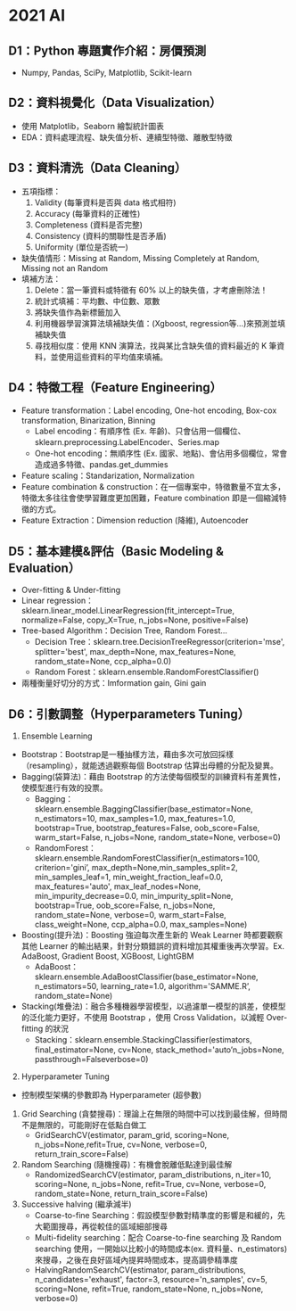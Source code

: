 # 2021 AI
## D1：Python 專題實作介紹：房價預測
- Numpy, Pandas, SciPy, Matplotlib, Scikit-learn
## D2：資料視覺化（Data Visualization）
- 使用 Matplotlib，Seaborn 繪製統計圖表
- EDA：資料處理流程、缺失值分析、連續型特徵、離散型特徵
## D3：資料清洗（Data Cleaning）
- 五項指標：
    1. Validity (每筆資料是否與 data 格式相符)
    2. Accuracy (每筆資料的正確性)
    3. Completeness (資料是否完整)
    4. Consistency (資料的關聯性是否矛盾)
    5. Uniformity (單位是否統一)
- 缺失值情形：Missing at Random, Missing Completely at Random, Missing not an Random
- 填補方法：
    1. Delete：當一筆資料或特徵有 60% 以上的缺失值，才考慮刪除法！
    2. 統計式填補：平均數、中位數、眾數
    3. 將缺失值作為新標籤加入
    4. 利用機器學習演算法填補缺失值：(Xgboost, regression等…)來預測並填補缺失值
    5. 尋找相似度：使用 KNN 演算法，找與某比含缺失值的資料最近的 K 筆資料，並使用這些資料的平均值來填補。
## D4：特徵工程（Feature Engineering）
- Feature transformation：Label encoding, One-hot encoding, Box-cox transformation, Binarization, Binning
    - Label encoding：有順序性 (Ex. 年齡)、只會佔用一個欄位、sklearn.preprocessing.LabelEncoder、Series.map
    - One-hot encoding：無順序性 (Ex. 國家、地點)、會佔用多個欄位，常會造成過多特徵、pandas.get_dummies
- Feature scaling：Standarization, Normalization
- Feature combination & construction：在一個專案中，特徵數量不宜太多，特徵太多往往會使學習難度更加困難，Feature combination 即是一個縮減特徵的方式。
- Feature Extraction：Dimension reduction (降維), Autoencoder
## D5：基本建模&評估（Basic Modeling & Evaluation）
- Over-fitting & Under-fitting
- Linear regression：sklearn.linear_model.LinearRegression(fit_intercept=True, normalize=False, copy_X=True, n_jobs=None, positive=False)
- Tree-based Algorithm：Decision Tree, Random Forest...
    - Decision Tree：sklearn.tree.DecisionTreeRegressor(criterion='mse', splitter='best', max_depth=None, max_features=None, random_state=None, ccp_alpha=0.0)
    - Random Forest：sklearn.ensemble.RandomForestClassifier()
- 兩種衡量好切分的方式：Imformation gain, Gini gain
## D6：引數調整（Hyperparameters Tuning）
1. Ensemble Learning
- Bootstrap：Bootstrap是一種抽樣方法，藉由多次可放回採樣（resampling），就能透過觀察每個 Bootstrap 估算出母體的分配及變異。
- Bagging(袋算法)：藉由 Bootstrap 的方法使每個模型的訓練資料有差異性，使模型進行有效的投票。
    - Bagging：sklearn.ensemble.BaggingClassifier(base_estimator=None, n_estimators=10, max_samples=1.0, max_features=1.0, bootstrap=True, bootstrap_features=False, oob_score=False, warm_start=False, n_jobs=None, random_state=None, verbose=0)
    - RandomForest：sklearn.ensemble.RandomForestClassifier(n_estimators=100, criterion='gini’, max_depth=None,min_samples_split=2, min_samples_leaf=1, min_weight_fraction_leaf=0.0, max_features='auto', max_leaf_nodes=None, min_impurity_decrease=0.0, min_impurity_split=None, bootstrap=True, oob_score=False, n_jobs=None, random_state=None, verbose=0, warm_start=False, class_weight=None, ccp_alpha=0.0, max_samples=None)
- Boosting(提升法)：Boosting 強迫每次產生新的 Weak Learner 時都要觀察其他 Learner 的輸出結果，針對分類錯誤的資料增加其權重後再次學習。Ex. AdaBoost, Gradient Boost, XGBoost, LightGBM
    - AdaBoost：sklearn.ensemble.AdaBoostClassifier(base_estimator=None, n_estimators=50, learning_rate=1.0, algorithm='SAMME.R’, random_state=None)
- Stacking(堆疊法)：融合多種機器學習模型，以過濾單一模型的誤差，使模型的泛化能力更好，不使用 Bootstrap ，使用 Cross Validation，以減輕 Over-fitting 的狀況
    - Stacking：sklearn.ensemble.StackingClassifier(estimators, final_estimator=None, cv=None, stack_method='auto’n_jobs=None, passthrough=Falseverbose=0)
2. Hyperparameter Tuning
- 控制模型架構的參數即為 Hyperparameter (超參數)
1. Grid Searching (貪婪搜尋)：理論上在無限的時間中可以找到最佳解，但時間不是無限的，可能剛好在低點白做工
    - GridSearchCV(estimator, param_grid, scoring=None, n_jobs=None,refit=True, cv=None, verbose=0, return_train_score=False)
2. Random Searching (隨機搜尋)：有機會脫離低點達到最佳解
    - RandomizedSearchCV(estimator, param_distributions, n_iter=10, scoring=None, n_jobs=None, refit=True, cv=None, verbose=0, random_state=None, return_train_score=False)
3. Successive halving (繼承減半)
    - Coarse-to-fine Searching：假設模型參數對精準度的影響是和緩的，先大範圍搜尋，再從較佳的區域細部搜尋
    - Multi-fidelity searching：配合 Coarse-to-fine searching 及 Random searching 使用，一開始以比較小的時間成本(ex. 資料量、n_estimators) 來搜尋，之後在良好區域內提昇時間成本，提高調參精準度
    - HalvingRandomSearchCV(estimator, param_distributions, n_candidates='exhaust', factor=3, resource='n_samples', cv=5, scoring=None, refit=True, random_state=None, n_jobs=None, verbose=0)